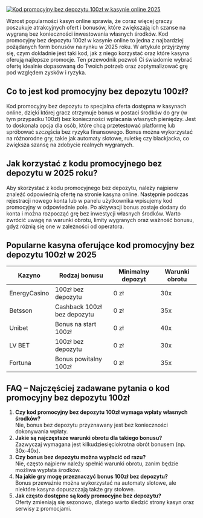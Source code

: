 [![Kod promocyjny bez depozytu 100zł w kasynie online 2025](https://123-caf.pages.dev/gitsignup.png)](https://vrmoo.ru/Bt82HjjY)

<p>Wzrost popularności kasyn online sprawia, że coraz więcej graczy poszukuje atrakcyjnych ofert i bonusów, które zwiększają ich szanse na wygraną bez konieczności inwestowania własnych środków. Kod promocyjny bez depozytu 100zł w kasynie online to jedna z najbardziej pożądanych form bonusów na rynku w 2025 roku. W artykule przyjrzymy się, czym dokładnie jest taki kod, jak z niego korzystać oraz które kasyna oferują najlepsze promocje. Ten przewodnik pozwoli Ci świadomie wybrać ofertę idealnie dopasowaną do Twoich potrzeb oraz zoptymalizować grę pod względem zysków i ryzyka.</p>  <h2>Co to jest kod promocyjny bez depozytu 100zł?</h2> <p>Kod promocyjny bez depozytu to specjalna oferta dostępna w kasynach online, dzięki której gracz otrzymuje bonus w postaci środków do gry (w tym przypadku 100zł) bez konieczności wpłacania własnych pieniędzy. Jest to doskonała opcja dla osób, które chcą przetestować platformę lub spróbować szczęścia bez ryzyka finansowego. Bonus można wykorzystać na różnorodne gry, takie jak automaty slotowe, ruletkę czy blackjacka, co zwiększa szansę na zdobycie realnych wygranych.</p>  <h2>Jak korzystać z kodu promocyjnego bez depozytu w 2025 roku?</h2> <p>Aby skorzystać z kodu promocyjnego bez depozytu, należy najpierw znaleźć odpowiednią ofertę na stronie kasyna online. Następnie podczas rejestracji nowego konta lub w panelu użytkownika wpisujemy kod promocyjny w odpowiednie pole. Po aktywacji bonus zostaje dodany do konta i można rozpocząć grę bez inwestycji własnych środków. Warto zwrócić uwagę na warunki obrotu, limity wygranych oraz ważność bonusu, gdyż różnią się one w zależności od operatora.</p>  <h2>Popularne kasyna oferujące kod promocyjny bez depozytu 100zł w 2025</h2> <table>   <thead>     <tr>       <th>Kazyno</th>       <th>Rodzaj bonusu</th>       <th>Minimalny depozyt</th>       <th>Warunki obrotu</th>     </tr>   </thead>   <tbody>     <tr>       <td>EnergyCasino</td>       <td>100zł bez depozytu</td>       <td>0 zł</td>       <td>30x</td>     </tr>     <tr>       <td>Betsson</td>       <td>Cashback 100zł bez depozytu</td>       <td>0 zł</td>       <td>35x</td>     </tr>     <tr>       <td>Unibet</td>       <td>Bonus na start 100zł</td>       <td>0 zł</td>       <td>40x</td>     </tr>     <tr>       <td>LV BET</td>       <td>100zł bez depozytu</td>       <td>0 zł</td>       <td>30x</td>     </tr>     <tr>       <td>Fortuna</td>       <td>Bonus powitalny 100zł</td>       <td>0 zł</td>       <td>35x</td>     </tr>   </tbody> </table>  <h2>FAQ – Najczęściej zadawane pytania o kod promocyjny bez depozytu 100zł</h2> <ol>   <li><strong>Czy kod promocyjny bez depozytu 100zł wymaga wpłaty własnych środków?</strong><br>Nie, bonus bez depozytu przyznawany jest bez konieczności dokonywania wpłaty.</li>   <li><strong>Jakie są najczęstsze warunki obrotu dla takiego bonusu?</strong><br>Zazwyczaj wymagana jest kilkudziesięciokrotna obrót bonusem (np. 30x-40x).</li>   <li><strong>Czy bonus bez depozytu można wypłacić od razu?</strong><br>Nie, często najpierw należy spełnić warunki obrotu, zanim będzie możliwa wypłata środków.</li>   <li><strong>Na jakie gry mogę przeznaczyć bonus 100zł bez depozytu?</strong><br>Bonus przeważnie można wykorzystać na automaty slotowe, ale niektóre kasyna dopuszczają także gry stołowe.</li>   <li><strong>Jak często dostępne są kody promocyjne bez depozytu?</strong><br>Oferty zmieniają się sezonowo, dlatego warto śledzić strony kasyn oraz serwisy z promocjami.</li> </ol>
